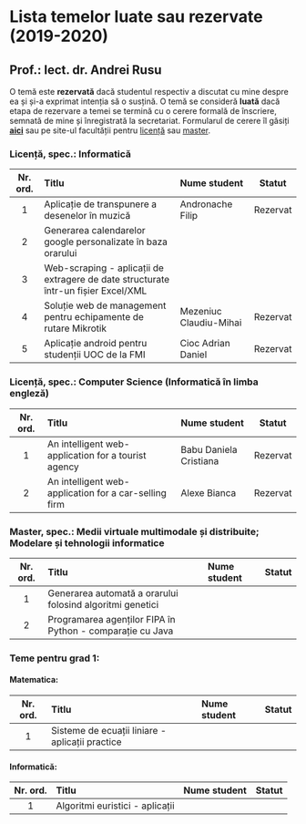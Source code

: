 # Lista temelor luate sau rezervate (2019-2020)

## Prof.: lect. dr. Andrei Rusu

O temă este **rezervată** dacă studentul respectiv a discutat cu mine despre ea și și-a exprimat intenția să o susțină. O temă se consideră **luată** dacă etapa de rezervare a temei se termină cu o cerere formală de înscriere, semnată de mine și înregistrată la secretariat. Formularul de cerere îl găsiți [**aici**](https://math.univ-ovidius.ro/Doc/Academic/Licenta/2018-2019/cerere-acceptare-lucrare-licenta-disertatie.pdf) sau pe site-ul facultății pentru [licență](https://math.univ-ovidius.ro/default.aspx?cat=Academic&subcat=Licenta&item=Documente) sau [master](https://math.univ-ovidius.ro/default.aspx?cat=Academic&subcat=Masterat&item=Documente).

### Licență, spec.: Informatică

| Nr. ord. | Titlu| Nume student | Statut |  
| :---: | :--- | :--- | :---: |
| 1 | Aplicație de transpunere a desenelor în muzică | Andronache Filip | Rezervat | 
|2|Generarea calendarelor google personalizate în baza orarului|||
|3|Web-scraping - aplicații de extragere de date structurate într-un fișier Excel/XML|||
|4|Soluție web de management pentru echipamente de rutare Mikrotik|Mezeniuc Claudiu-Mihai|Rezervat| 
|5|Aplicație android pentru studenții UOC de la FMI|Cioc Adrian Daniel|Rezervat|


### Licență, spec.: Computer Science (Informatică în limba engleză)

| Nr. ord. | Titlu| Nume student | Statut |  
| :---: | :--- | :--- | :---: |
|1|An intelligent web-application for a tourist agency|Babu Daniela Cristiana|Rezervat|
|2|An intelligent web-application for a car-selling firm|Alexe Bianca|Rezervat|


### Master, spec.: Medii virtuale multimodale și distribuite; Modelare și tehnologii informatice

| Nr. ord. | Titlu| Nume student | Statut |  
| :---: | :--- | :--- | :---: |
|1|Generarea automată a orarului folosind algoritmi genetici|||
|2|Programarea agenților FIPA în Python - comparație cu Java|||

### Teme pentru grad 1:

#### Matematica:

| Nr. ord. | Titlu| Nume student | Statut |  
| :---: | :--- | :--- | :---: |
|1|Sisteme de ecuații liniare - aplicații practice|||

#### Informatică: 

| Nr. ord. | Titlu| Nume student | Statut |  
| :---: | :--- | :--- | :---: |
|1|Algoritmi euristici - aplicații|||
